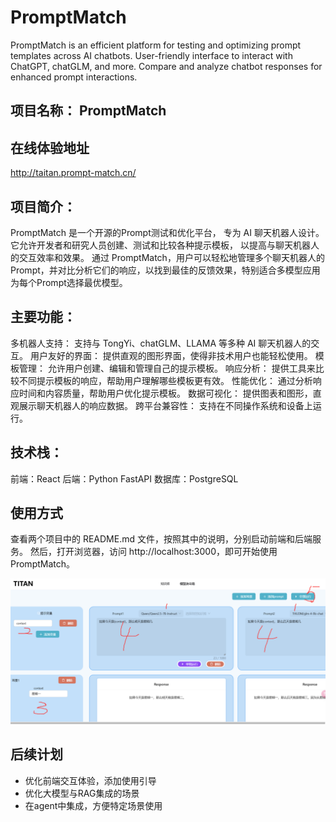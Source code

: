 # PromptMatch
PromptMatch is an efficient platform for testing and optimizing prompt templates across AI chatbots. 
User-friendly interface to interact with ChatGPT, chatGLM, and more. 
Compare and analyze chatbot responses for enhanced prompt interactions.


## 项目名称： PromptMatch

## 在线体验地址
http://taitan.prompt-match.cn/

## 项目简介：
PromptMatch 是一个开源的Prompt测试和优化平台，
专为 AI 聊天机器人设计。它允许开发者和研究人员创建、测试和比较各种提示模板，
以提高与聊天机器人的交互效率和效果。
通过 PromptMatch，用户可以轻松地管理多个聊天机器人的Prompt，并对比分析它们的响应，以找到最佳的反馈效果，特别适合多模型应用为每个Prompt选择最优模型。

## 主要功能：

多机器人支持： 支持与 TongYi、chatGLM、LLAMA 等多种 AI 聊天机器人的交互。
用户友好的界面： 提供直观的图形界面，使得非技术用户也能轻松使用。
模板管理： 允许用户创建、编辑和管理自己的提示模板。
响应分析： 提供工具来比较不同提示模板的响应，帮助用户理解哪些模板更有效。
性能优化： 通过分析响应时间和内容质量，帮助用户优化提示模板。
数据可视化： 提供图表和图形，直观展示聊天机器人的响应数据。
跨平台兼容性： 支持在不同操作系统和设备上运行。


## 技术栈：

前端：React
后端：Python FastAPI
数据库：PostgreSQL


## 使用方式
查看两个项目中的 README.md 文件，按照其中的说明，分别启动前端和后端服务。
然后，打开浏览器，访问 http://localhost:3000，即可开始使用 PromptMatch。

![img.png](img.png)

## 后续计划
- 优化前端交互体验，添加使用引导
- 优化大模型与RAG集成的场景
- 在agent中集成，方便特定场景使用
